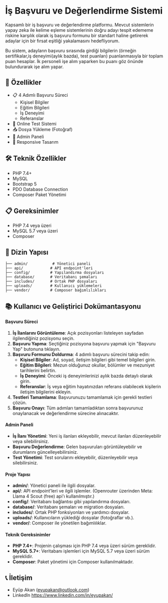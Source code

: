 # İş Başvuru ve Değerlendirme Sistemi

Kapsamlı bir iş başvuru ve değerlendirme platformu. Mevcut sistemlerin yapay zeka ile kelime eşleme sistemlerinin doğru adayı tespit edememe riskine karşılık olarak iş başvuru formunu bir standart haline getirerek adaylar için bir fırsat eşitliği yakalamasını hedefliyorum.
 
Bu sistem, adayların başvuru sırasında girdiği bilgilerin (örneğin sertifikalar,iş deneyimi(aylık bazda), test puanları) puanlanmasıyla bir toplam puan hesaplar. İk personeli işe alım yaparken bu puanı göz önünde bulundurarak işe alım yapar.


## 🌟 Özellikler

- 📋 4 Adımlı Başvuru Süreci
  - Kişisel Bilgiler
  - Eğitim Bilgileri
  - İş Deneyimi
  - Referanslar
- 📝 Online Test Sistemi
- 📤 Dosya Yükleme (Fotoğraf)
- 👥 Admin Paneli
- 📱 Responsive Tasarım


## 🛠️ Teknik Özellikler

- PHP 7.4+
- MySQL
- Bootstrap 5
- PDO Database Connection
- Composer Paket Yönetimi

## 📋 Gereksinimler

- PHP 7.4 veya üzeri
- MySQL 5.7 veya üzeri
- Composer

## 📁 Dizin Yapısı

```
├── admin/           # Yönetici paneli
├── api/            # API endpoint'leri
├── config/         # Yapılandırma dosyaları
├── database/       # Veritabanı şemaları
├── includes/       # Ortak PHP dosyaları
├── uploads/        # Kullanıcı yüklemeleri
├── vendor/         # Composer bağımlılıkları
```


## 📚 Kullanıcı ve Geliştirici Dokümantasyonu


#### Başvuru Süreci
1. **İş İlanlarını Görüntüleme**: Açık pozisyonları listeleyen sayfadan ilgilendiğiniz pozisyonu seçin.
2. **Başvuru Yapma**: Seçtiğiniz pozisyona başvuru yapmak için "Başvuru Yap" butonuna tıklayın.
3. **Başvuru Formunu Doldurma**: 4 adımlı başvuru sürecini takip edin:
   - **Kişisel Bilgiler**: Ad, soyad, iletişim bilgileri gibi temel bilgileri girin.
   - **Eğitim Bilgileri**: Mezun olduğunuz okullar, bölümler ve mezuniyet tarihlerini belirtin.
   - **İş Deneyimi**: Önceki iş deneyimlerinizi aylık bazda detaylı olarak girin.
   - **Referanslar**: İş veya eğitim hayatınızdan referans olabilecek kişilerin iletişim bilgilerini ekleyin.
4. **Testleri Tamamlama**: Başvurunuzu tamamlamak için gerekli testleri çözün.
5. **Başvuru Onayı**: Tüm adımları tamamladıktan sonra başvurunuz onaylanacak ve değerlendirme sürecine alınacaktır.

#### Admin Paneli
- **İş İlanı Yönetimi**: Yeni iş ilanları ekleyebilir, mevcut ilanları düzenleyebilir veya silebilirsiniz.
- **Başvuru Değerlendirme**: Gelen başvuruları görüntüleyebilir ve durumlarını güncelleyebilirsiniz.
- **Test Yönetimi**: Test sorularını ekleyebilir, düzenleyebilir veya silebilirsiniz.


#### Proje Yapısı
- **admin/**: Yönetici paneli ile ilgili dosyalar.
- **api/**: API endpoint'leri ve ilgili işlemler. (Openrouter üzerinden Meta: Llama 4 Scout (free) api'ı kullanılmıştır.)
- **config/**: Veritabanı bağlantısı gibi yapılandırma dosyaları.
- **database/**: Veritabanı şemaları ve migration dosyaları.
- **includes/**: Ortak PHP fonksiyonları ve yardımcı dosyalar.
- **uploads/**: Kullanıcıların yüklediği dosyalar (fotoğraflar vb.).
- **vendor/**: Composer ile yönetilen bağımlılıklar.

#### Teknik Gereksinimler
- **PHP 7.4+**: Projenin çalışması için PHP 7.4 veya üzeri sürüm gereklidir.
- **MySQL 5.7+**: Veritabanı işlemleri için MySQL 5.7 veya üzeri sürüm gereklidir.
- **Composer**: Paket yönetimi için Composer kullanılmaktadır.

## 📞 İletişim

- Eyüp Akan (eyupakan@outlook.com)
- LinkedIn https://www.linkedin.com/in/eyupakan/